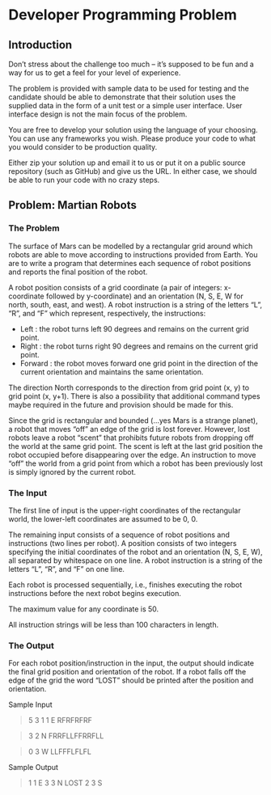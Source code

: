 # Developer Programming Problem

## Introduction

Don’t stress about the challenge too much – it’s supposed to be fun and a way for us to get a
feel for your level of experience.

The problem is provided with sample data to be used for testing and the candidate should
be able to demonstrate that their solution uses the supplied data in the form of a unit test or a
simple user interface. User interface design is not the main focus of the problem.

You are free to develop your solution using the language of your choosing. You can use any
frameworks you wish. Please produce your code to what you would consider to be
production quality.

Either zip your solution up and email it to us or put it on a public source repository (such as
GitHub) and give us the URL. In either case, we should be able to run your code with no crazy
steps.

## Problem: Martian Robots

### The Problem

The surface of Mars can be modelled by a rectangular grid around which robots are able to
move according to instructions provided from Earth. You are to write a program that
determines each sequence of robot positions and reports the final position of the robot.

A robot position consists of a grid coordinate (a pair of integers: x-coordinate followed by
y-coordinate) and an orientation (N, S, E, W for north, south, east, and west).
A robot instruction is a string of the letters “L”, “R”, and “F” which represent, respectively, the
instructions:

   - Left : the robot turns left 90 degrees and remains on the current grid point.
   - Right : the robot turns right 90 degrees and remains on the current grid point.  
   - Forward : the robot moves forward one grid point in the direction of the current
orientation and maintains the same orientation.


The direction North corresponds to the direction from grid point (x, y) to grid point (x, y+1).
There is also a possibility that additional command types maybe required in the future and
provision should be made for this.

Since the grid is rectangular and bounded (...yes Mars is a strange planet), a robot that
moves “off” an edge of the grid is lost forever. However, lost robots leave a robot “scent” that
prohibits future robots from dropping off the world at the same grid point. The scent is left at
the last grid position the robot occupied before disappearing over the edge. An instruction to
move “off” the world from a grid point from which a robot has been previously lost is simply
ignored by the current robot.


### The Input

The first line of input is the upper-right coordinates of the rectangular world, the lower-left
coordinates are assumed to be 0, 0.

The remaining input consists of a sequence of robot positions and instructions (two lines per
robot). A position consists of two integers specifying the initial coordinates of the robot and
an orientation (N, S, E, W), all separated by whitespace on one line. A robot instruction is a
string of the letters “L”, “R”, and “F” on one line.

Each robot is processed sequentially, i.e., finishes executing the robot instructions before the
next robot begins execution.

The maximum value for any coordinate is 50.

All instruction strings will be less than 100 characters in length.

### The Output

For each robot position/instruction in the input, the output should indicate the final grid
position and orientation of the robot. If a robot falls off the edge of the grid the word “LOST”
should be printed after the position and orientation.

Sample Input

> 5 3
> 1 1 E
> RFRFRFRF

> 3 2 N
> FRRFLLFFRRFLL

> 0 3 W
> LLFFFLFLFL


Sample Output

> 1 1 E
> 3 3 N LOST
> 2 3 S
